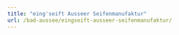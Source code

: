 ```yaml
---
title: "eing'seift Ausseer Seifenmanufaktur"
url: /bad-aussee/eingseift-ausseer-seifenmanufaktur/
---
```

